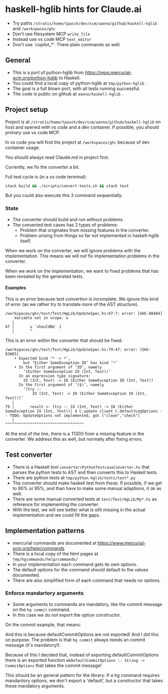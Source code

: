 # haskell-hglib hints for Claude.ai


* Try paths `/stratis/home/tpasch/dev/scm/aanno/github/haskell-hglib` and `/workspaces/ghc`
* Don't use filesystem MCP `write_file`
* Instead use vs code MCP `text_editor`
* Don't use `copilot_*'. There plain commands as well.

## General

* This is a port of python-hglib from https://repo.mercurial-scm.org/python-hglib to Haskell.
* You could find a local copy of python-hglib at `tmp/python-hglib` .
* The goal is a full blown port, with all tests running successful.
* The code is public on github at `aanno/haskell-hglib` .

## Project setup

Project is at `/stratis/home/tpasch/dev/scm/aanno/github/haskell-hglib` on host
and opened with vs code and a dev container. If possible, you should _primary_ use vs code MCP.

In vs code you will find the project at `/workspaces/ghc` because of dev container usage.

You should always read Claude.md in project first.

Currently, we fix the converter a bit.

Full test cycle is (in a vs code terminal):

```bash
stack build && ./scripts/convert-tests.sh && stack test
```

But you could also execute this 3 command sequentially.

### State

* The converter should build and run without problems.
* The converted test cases has 2 types of problems:
  + Problem that originates from missing features in the converter.
  + Problem arising from things so far not implemented in haskell-hglib itself.

When we work on the converter, we will ignore problems with the implementation.
This means we will _not_ fix implementation problems in the converter.

When we work on the implementation, we want to fixed problems that has been
revealed by the generated tests.

#### Examples

This is an error because test convertion is incomplete.
We ignore this kind of error (as we rather try to translate more of the AST structure).

```
/workspaces/ghc/test/Test/HgLib/UpdateSpec.hs:67:7: error: [GHC-88464]
    Variable not in scope: u
   |        
67 |       u `shouldBe` 1
   |       ^
```

This is an error within the converter that should be fixed:

```
/workspaces/ghc/test/Test/HgLib/UpdateSpec.hs:79:47: error: [GHC-83865]
    • Expected kind ‘* -> *’,
        but ‘Either SomeException IO’ has kind ‘*’
    • In the first argument of ‘IO’, namely
        ‘(Either SomeException IO (Int, Text))’
      In an expression type signature:
        IO (Int, Text) -> IO (Either SomeException IO (Int, Text))
      In the first argument of ‘($)’, namely
        ‘(try ::
            IO (Int, Text) -> IO (Either SomeException IO (Int, Text)))’
   |        
79 |       result <- (try :: IO (Int, Text) -> IO (Either SomeException IO (Int, Text))) $ C.update client C.defaultLogOptions -- TODO: UpdateOptions not implemented, got ["clean","check"]
   |                                               ^^^^^^^^^^^^^^^^^^^^^^^^^^^^^^^^^^^

```

At the end of the line, there is a TODO from a missing feature in the converter. 
We address this as well, but normally after fixing errors.

## Test converter

* There is a Haskell tool `converter/PythonTestcaseConverter.hs` that parses 
  the python tests to AST and then converts this to Haskell tests.
* There are python tests at `tmp/python-hglib/tests/test*.py`
* The converter should make haskell test from these. If possible, if we get to 90% or 95%,
  and than have to make some manual adaptions, it ok as well.
* There are some manual converted tests at `test/Test/HgLib/My*.hs` as reference
  for implementing the converter.
* With the test, we will see better what is still missing in the actual implementation
  and we could fill the gaps.

## Implementation patterns

* mercurial commands are documented at https://www.mercurial-scm.org/help/commands
* There is a local copy of the html pages at `tmp/hgcommands/help/commands/`
* In your implementation each command gets its own options.
* The default options for the command should default to the values documented.
* There are also simplified form of each command that needs no options.

### Enforce mandartory arguments

* Some arguments to commands are mandatory, like the commit message on the `hg commit` command.
* In this case we do _not_ export the option constructor.

On the commit example, that means:

And this is because defaultCommitOptions are not exported! And I did this on purpose. 
The problem is that `hg commit` always needs an commit message (it's mandatory!). 

Because of this I decided that, instead of exporting defaultCommitOptions there is an exported 
function `mkDefaultCommitOptions :: String -> CommitOptions` that takes the commit message!

This should be an general pattern for the library: If a hg command requires mandantory options, 
we don't export a 'default', but a constructor that takes these mandatory arguments.


